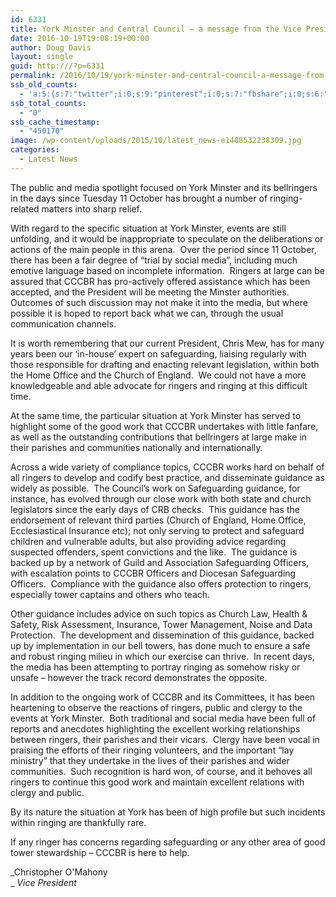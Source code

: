 ```yaml
---
id: 6331
title: York Minster and Central Council – a message from the Vice President
date: 2016-10-19T19:08:19+00:00
author: Doug Davis
layout: single
guid: http:///?p=6331
permalink: /2016/10/19/york-minster-and-central-council-a-message-from-the-vice-president/
ssb_old_counts:
  - 'a:5:{s:7:"twitter";i:0;s:9:"pinterest";i:0;s:7:"fbshare";i:0;s:6:"reddit";i:0;s:6:"tumblr";N;}'
ssb_total_counts:
  - "0"
ssb_cache_timestamp:
  - "450170"
image: /wp-content/uploads/2015/10/latest_news-e1488532238309.jpg
categories:
  - Latest News
---
```

The public and media spotlight focused on York Minster and its bellringers in the days since Tuesday 11 October has brought a number of ringing-related matters into sharp relief.

With regard to the specific situation at York Minster, events are still unfolding, and it would be inappropriate to speculate on the deliberations or actions of the main people in this arena.  Over the period since 11 October, there has been a fair degree of “trial by social media”, including much emotive language based on incomplete information.  Ringers at large can be assured that CCCBR has pro-actively offered assistance which has been accepted, and the President will be meeting the Minster authorities.  Outcomes of such discussion may not make it into the media, but where possible it is hoped to report back what we can, through the usual communication channels.

It is worth remembering that our current President, Chris Mew, has for many years been our ‘in-house’ expert on safeguarding, liaising regularly with those responsible for drafting and enacting relevant legislation, within both the Home Office and the Church of England.  We could not have a more knowledgeable and able advocate for ringers and ringing at this difficult time.

At the same time, the particular situation at York Minster has served to highlight some of the good work that CCCBR undertakes with little fanfare, as well as the outstanding contributions that bellringers at large make in their parishes and communities nationally and internationally.

Across a wide variety of compliance topics, CCCBR works hard on behalf of all ringers to develop and codify best practice, and disseminate guidance as widely as possible.  The Council’s work on Safeguarding guidance, for instance, has evolved through our close work with both state and church legislators since the early days of CRB checks.  This guidance has the endorsement of relevant third parties (Church of England, Home Office, Ecclesiastical Insurance etc); not only serving to protect and safeguard children and vulnerable adults, but also providing advice regarding suspected offenders, spent convictions and the like.  The guidance is backed up by a network of Guild and Association Safeguarding Officers, with escalation points to CCCBR Officers and Diocesan Safeguarding Officers.  Compliance with the guidance also offers protection to ringers, especially tower captains and others who teach.

Other guidance includes advice on such topics as Church Law, Health & Safety, Risk Assessment, Insurance, Tower Management, Noise and Data Protection.  The development and dissemination of this guidance, backed up by implementation in our bell towers, has done much to ensure a safe and robust ringing milieu in which our exercise can thrive.  In recent days, the media has been attempting to portray ringing as somehow risky or unsafe – however the track record demonstrates the opposite.

In addition to the ongoing work of CCCBR and its Committees, it has been heartening to observe the reactions of ringers, public and clergy to the events at York Minster.  Both traditional and social media have been full of reports and anecdotes highlighting the excellent working relationships between ringers, their parishes and their vicars.  Clergy have been vocal in praising the efforts of their ringing volunteers, and the important “lay ministry” that they undertake in the lives of their parishes and wider communities.  Such recognition is hard won, of course, and it behoves all ringers to continue this good work and maintain excellent relations with clergy and public.

By its nature the situation at York has been of high profile but such incidents within ringing are thankfully rare.

If any ringer has concerns regarding safeguarding or any other area of good tower stewardship – CCCBR is here to help.

_Christopher O&apos;Mahony  
_ _Vice President_
